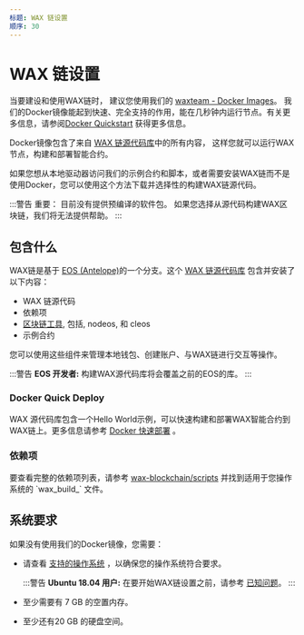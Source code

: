 ```yaml
---
标题: WAX 链设置
顺序: 30
---
```


# WAX 链设置

当要建设和使用WAX链时， 建议您使用我们的 <a href="https://hub.docker.com/u/waxteam" target="_blank">waxteam - Docker Images</a>。 我们的Docker镜像能起到快速、完全支持的作用，能在几秒钟内运行节点。有关更多信息，请参阅[Docker Quickstart](/build/dapp-development/docker-setup/) 获得更多信息。

Docker镜像包含了来自 <a href="https://github.com/worldwide-asset-exchange/wax-blockchain" target="_blank">WAX 链源代码库</a>中的所有内容， 这样您就可以运行WAX节点，构建和部署智能合约。

如果您想从本地驱动器访问我们的示例合约和脚本，或者需要安装WAX链而不是使用Docker，您可以使用这个方法下载并选择性的构建WAX链源代码。

:::警告
重要： 目前没有提供预编译的软件包。 如果您选择从源代码构建WAX区块链，我们将无法提供帮助。
:::

## 包含什么

WAX链是基于 <a href="https://docs.eosnetwork.com/" target="_blank">EOS (Antelope)</a>的一个分支。这个 <a href="https://github.com/worldwide-asset-exchange/wax-blockchain" target="_blank">WAX 链源代码库</a> 包含并安装了以下内容：

- WAX 链源代码
- 依赖项
- [区块链工具](/build/tools/blockchain_tools), 包括, nodeos, 和 cleos
- 示例合约

您可以使用这些组件来管理本地钱包、创建账户、与WAX链进行交互等操作。

:::警告
<strong>EOS 开发者:</strong> 构建WAX源代码库将会覆盖之前的EOS的库。
:::

### Docker Quick Deploy

WAX 源代码库包含一个Hello World示例，可以快速构建和部署WAX智能合约到WAX链上。更多信息请参考 [Docker 快速部署](/build/dapp-development/deploy-dapp-on-wax/deploy_docker) 。

### 依赖项

<p>要查看完整的依赖项列表，请参考 <a href="https://github.com/worldwide-asset-exchange/wax-blockchain/tree/develop/scripts" target="_blank">wax-blockchain/scripts</a> 并找到适用于您操作系统的 `wax_build_` 文件。</p>

## 系统要求

如果没有使用我们的Docker镜像，您需要：

- 请查看 [支持的操作系统](/build/tools/os) ，以确保您的操作系统符合要求。

  :::警告
  <strong>Ubuntu 18.04 用户:</strong> 在要开始WAX链设置之前，请参考 [已知问题](/build/troubleshooting/)。
  :::

- 至少需要有 7 GB 的空置内存。

- 至少还有20 GB 的硬盘空间。
